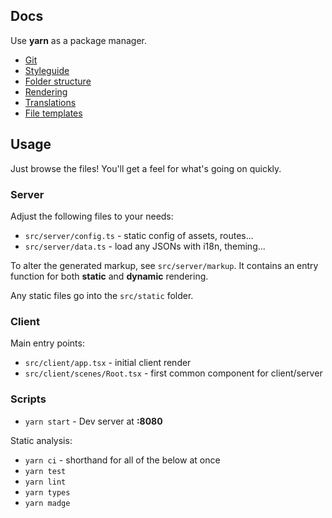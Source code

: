 ## Docs

Use **yarn** as a package manager.

- [Git](./git)
- [Styleguide](./styleguide)
- [Folder structure](./structure)
- [Rendering](./rendering)
- [Translations](./translations)
- [File templates](./templates)

## Usage

Just browse the files! You'll get a feel for what's going on quickly.

### Server

Adjust the following files to your needs:

- `src/server/config.ts` - static config of assets, routes...
- `src/server/data.ts` - load any JSONs with i18n, theming...

To alter the generated markup, see `src/server/markup`. It contains an entry function for both **static** and **dynamic** rendering.

Any static files go into the `src/static` folder.

### Client

Main entry points:

- `src/client/app.tsx` - initial client render
- `src/client/scenes/Root.tsx` - first common component for client/server

### Scripts

- `yarn start` - Dev server at **:8080**

Static analysis:

- `yarn ci` - shorthand for all of the below at once
- `yarn test`
- `yarn lint`
- `yarn types`
- `yarn madge`
